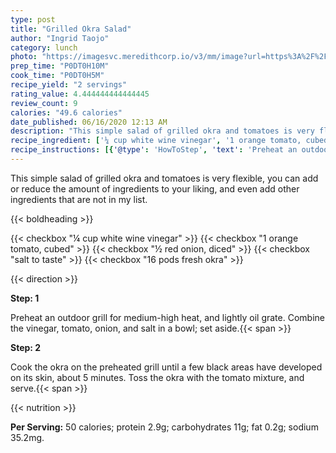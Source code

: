 ```yaml
---
type: post
title: "Grilled Okra Salad"
author: "Ingrid Taojo"
category: lunch
photo: "https://imagesvc.meredithcorp.io/v3/mm/image?url=https%3A%2F%2Fimages.media-allrecipes.com%2Fuserphotos%2F154289.jpg"
prep_time: "P0DT0H10M"
cook_time: "P0DT0H5M"
recipe_yield: "2 servings"
rating_value: 4.444444444444445
review_count: 9
calories: "49.6 calories"
date_published: 06/16/2020 12:13 AM
description: "This simple salad of grilled okra and tomatoes is very flexible, you can add or reduce the amount of ingredients to your liking, and even add other ingredients that are not in my list."
recipe_ingredient: ['¼ cup white wine vinegar', '1 orange tomato, cubed', '½ red onion, diced', 'salt to taste', '16 pods fresh okra']
recipe_instructions: [{'@type': 'HowToStep', 'text': 'Preheat an outdoor grill for medium-high heat, and lightly oil grate. Combine the vinegar, tomato, onion, and salt in a bowl; set aside.\n'}, {'@type': 'HowToStep', 'text': 'Cook the okra on the preheated grill until a few black areas have developed on its skin, about 5 minutes. Toss the okra with the tomato mixture, and serve.\n'}]
---
```


This simple salad of grilled okra and tomatoes is very flexible, you can add or reduce the amount of ingredients to your liking, and even add other ingredients that are not in my list. 

{{< boldheading >}}

{{< checkbox "¼ cup white wine vinegar" >}}
{{< checkbox "1  orange tomato, cubed" >}}
{{< checkbox "½  red onion, diced" >}}
{{< checkbox "salt to taste" >}}
{{< checkbox "16 pods fresh okra" >}}


{{< direction >}}

**Step: 1**

Preheat an outdoor grill for medium-high heat, and lightly oil grate. Combine the vinegar, tomato, onion, and salt in a bowl; set aside.{{< span >}}

**Step: 2**

Cook the okra on the preheated grill until a few black areas have developed on its skin, about 5 minutes. Toss the okra with the tomato mixture, and serve.{{< span >}}

{{< nutrition >}}

**Per Serving:** 50 calories; protein 2.9g; carbohydrates 11g; fat 0.2g; sodium 35.2mg.